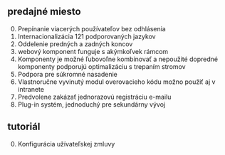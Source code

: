 ## predajné miesto

0. Prepínanie viacerých používateľov bez odhlásenia
1. Internacionalizácia 121 podporovaných jazykov
2. Oddelenie predných a zadných koncov
3. webový komponent funguje s akýmkoľvek rámcom
4. Komponenty je možné ľubovoľne kombinovať a nepoužité dopredné komponenty podporujú optimalizáciu s trepaním stromov
5. Podpora pre súkromné ​​nasadenie
6. Vlastnoručne vyvinutý modul overovacieho kódu možno použiť aj v intranete
7. Predvolene zakázať jednorazovú registráciu e-mailu
8. Plug-in systém, jednoduchý pre sekundárny vývoj

## tutoriál

0. Konfigurácia užívateľskej zmluvy
